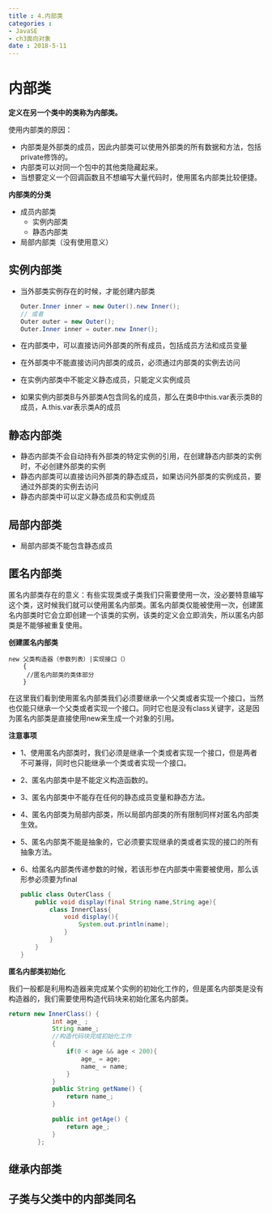 ```yaml
---
title : 4.内部类
categories : 
- JavaSE
- ch3面向对象
date : 2018-5-11
---
```


# 内部类

**定义在另一个类中的类称为内部类。**

使用内部类的原因：

- 内部类是外部类的成员，因此内部类可以使用外部类的所有数据和方法，包括private修饰的。
- 内部类可以对同一个包中的其他类隐藏起来。
- 当想要定义一个回调函数且不想编写大量代码时，使用匿名内部类比较便捷。

**内部类的分类**

- 成员内部类
  - 实例内部类
  - 静态内部类
- 局部内部类（没有使用意义）

## 实例内部类

- 当外部类实例存在的时候，才能创建内部类

  ```java
  Outer.Inner inner = new Outer().new Inner();
  // 或者
  Outer outer = new Outer();
  Outer.Inner inner = outer.new Inner();
  ```

- 在内部类中，可以直接访问外部类的所有成员，包括成员方法和成员变量

- 在外部类中不能直接访问内部类的成员，必须通过内部类的实例去访问

- 在实例内部类中不能定义静态成员，只能定义实例成员

- 如果实例内部类B与外部类A包含同名的成员，那么在类B中this.var表示类B的成员，A.this.var表示类A的成员

## 静态内部类

- 静态内部类不会自动持有外部类的特定实例的引用，在创建静态内部类的实例时，不必创建外部类的实例
- 静态内部类可以直接访问外部类的静态成员，如果访问外部类的实例成员，要通过外部类的实例去访问
- 静态内部类中可以定义静态成员和实例成员

## 局部内部类

- 局部内部类不能包含静态成员

## 匿名内部类

匿名内部类存在的意义：有些实现类或子类我们只需要使用一次，没必要特意编写这个类，这时候我们就可以使用匿名内部类。匿名内部类仅能被使用一次，创建匿名内部类时它会立即创建一个该类的实例，该类的定义会立即消失，所以匿名内部类是不能够被重复使用。

**创建匿名内部类**

```
new 父类构造器（参数列表）|实现接口（）  
    {  
     //匿名内部类的类体部分  
    }
```

在这里我们看到使用匿名内部类我们必须要继承一个父类或者实现一个接口，当然也仅能只继承一个父类或者实现一个接口。同时它也是没有class关键字，这是因为匿名内部类是直接使用new来生成一个对象的引用。

**注意事项**

- 1、使用匿名内部类时，我们必须是继承一个类或者实现一个接口，但是两者不可兼得，同时也只能继承一个类或者实现一个接口。

- 2、匿名内部类中是不能定义构造函数的。

- 3、匿名内部类中不能存在任何的静态成员变量和静态方法。

- 4、匿名内部类为局部内部类，所以局部内部类的所有限制同样对匿名内部类生效。

- 5、匿名内部类不能是抽象的，它必须要实现继承的类或者实现的接口的所有抽象方法。

- 6、给匿名内部类传递参数的时候，若该形参在内部类中需要被使用，那么该形参必须要为final

  ```java
  public class OuterClass {
      public void display(final String name,String age){
          class InnerClass{
              void display(){
                  System.out.println(name);
              }
          }
      }
  }
  ```

**匿名内部类初始化**

我们一般都是利用构造器来完成某个实例的初始化工作的，但是匿名内部类是没有构造器的，我们需要使用构造代码块来初始化匿名内部类。

```java
return new InnerClass() {
            int age_ ;
            String name_;
            //构造代码块完成初始化工作
            {
                if(0 < age && age < 200){
                    age_ = age;
                    name_ = name;
                }
            }
            public String getName() {
                return name_;
            }
            
            public int getAge() {
                return age_;
            }
        };
```

## 继承内部类

## 子类与父类中的内部类同名